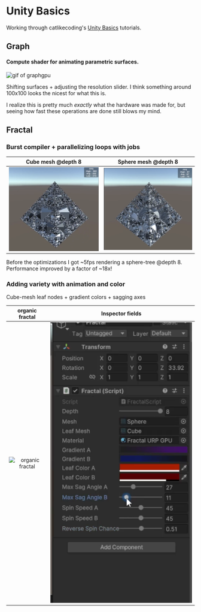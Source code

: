# Unity Basics
Working through catlikecoding's [Unity Basics](https://catlikecoding.com/unity/tutorials/basics/) tutorials. 

## Graph
#### Compute shader for animating parametric surfaces.
![gif of graphgpu](./img/graphgpu.gif)

Shifting surfaces + adjusting the resolution slider. I think something around 100x100 looks the nicest for what this is. 

I realize this is pretty much *exactly* what the hardware was made for, but seeing how fast these operations are done still blows my mind.

## Fractal
### Burst compiler + parallelizing loops with jobs
 Cube mesh  @depth 8  | Sphere mesh @depth 8 
 :-------------------------:|:--------------------------: 
 ![cube depth 8](./img/cube_depth_8.png)  | ![sphere depth 8](./img/sphere_depth_8.png) 
 
Before the optimizations I got ~5fps rendering a sphere-tree @depth 8. Performance improved by a factor of ~18x!

### Adding variety with animation and color
Cube-mesh leaf nodes + gradient colors + sagging axes

 organic fractal  | Inspector fields
 :-------------------------:|:--------------------------: 
 ![organic fractal](./img/organic_fractal.gif) | ![fractal inspector](./img/fractal_settings.png)
